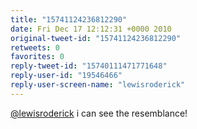```yaml
---
title: "15741124236812290"
date: Fri Dec 17 12:12:31 +0000 2010
original-tweet-id: "15741124236812290"
retweets: 0
favorites: 0
reply-tweet-id: "15740111471771648"
reply-user-id: "19546466"
reply-user-screen-name: "lewisroderick"
---
```

<a href="https://twitter.com/lewisroderick">@lewisroderick</a> i can see the resemblance!
